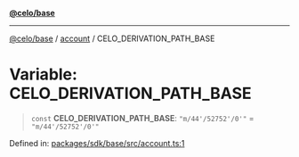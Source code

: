 [**@celo/base**](../../README.md)

***

[@celo/base](../../README.md) / [account](../README.md) / CELO\_DERIVATION\_PATH\_BASE

# Variable: CELO\_DERIVATION\_PATH\_BASE

> `const` **CELO\_DERIVATION\_PATH\_BASE**: `"m/44'/52752'/0'"` = `"m/44'/52752'/0'"`

Defined in: [packages/sdk/base/src/account.ts:1](https://github.com/celo-org/developer-tooling/blob/master/packages/sdk/base/src/account.ts#L1)
